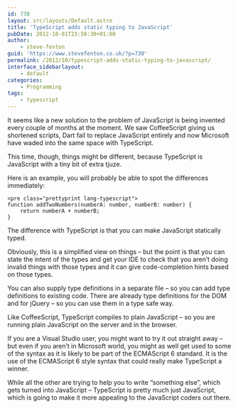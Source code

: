 ```yaml
---
id: 730
layout: src/layouts/Default.astro
title: 'TypeScript adds static typing to JavaScript'
pubDate: 2012-10-01T23:50:30+01:00
author:
    - steve-fenton
guid: 'https://www.stevefenton.co.uk/?p=730'
permalink: /2012/10/typescript-adds-static-typing-to-javascript/
interface_sidebarlayout:
    - default
categories:
    - Programming
tags:
    - typescript
---
```


It seems like a new solution to the problem of JavaScript is being invented every couple of months at the moment. We saw CoffeeScript giving us shortened scripts, Dart fail to replace JavaScript entirely and now Microsoft have waded into the same space with TypeScript.

This time, though, things might be different, because TypeScript is JavaScript with a tiny bit of extra tjuze.

Here is an example, you will probably be able to spot the differences immediately:

```
<pre class="prettyprint lang-typescript">
function addTwoNumbers(numberA: number, numberB: number) {
    return numberA + numberB;
}
```

The difference with TypeScript is that you can make JavaScript statically typed.

Obviously, this is a simplified view on things – but the point is that you can state the intent of the types and get your IDE to check that you aren’t doing invalid things with those types and it can give code-completion hints based on those types.

You can also supply type definitions in a separate file – so you can add type definitions to existing code. There are already type definitions for the DOM and for jQuery – so you can use them in a type safe way.

Like CoffeeScript, TypeScript compiles to plain JavaScript – so you are running plain JavaScript on the server and in the browser.

If you are a Visual Studio user, you might want to try it out straight away – but even if you aren’t in Microsoft world, you might as well get used to some of the syntax as it is likely to be part of the ECMAScript 6 standard. It is the use of the ECMAScript 6 style syntax that could really make TypeScript a winner.

While all the other are trying to help you to write “something else”, which gets turned into JavaScript – TypeScript is pretty much just JavaScript, which is going to make it more appealing to the JavaScript coders out there.